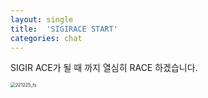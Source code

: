 ```yaml
---
layout: single
title:  'SIGIRACE START'
categories: chat
---
```


SIGIR ACE가 될 때 까지 열심히 RACE 하겠습니다.

<img src="../../images/2023-01-07-first/221225_fs.jpeg" alt="221225_fs" style="zoom: 50%;" />
